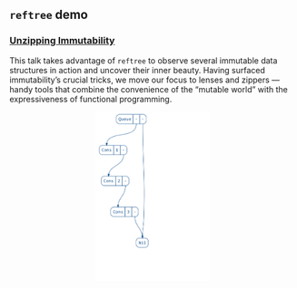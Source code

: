 ## `reftree` demo

### [Unzipping Immutability](immutability.md)

This talk takes advantage of `reftree` to observe several immutable data structures in action
and uncover their inner beauty. Having surfaced immutability’s crucial tricks,
we move our focus to lenses and zippers — handy tools that combine
the convenience of the “mutable world” with the expressiveness of functional programming.

<p align="center">
  <a href="immutability.md">
    <img src="images/data/queue.gif" width="40%" />
  </a>
</p>

